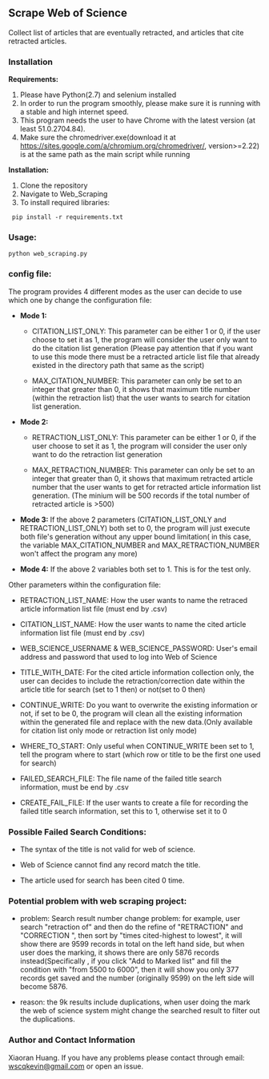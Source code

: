 ## Scrape Web of Science

Collect list of articles that are eventually retracted, and articles that cite retracted articles. 

### Installation

**Requirements:**  
1. Please have Python(2.7) and selenium installed  
2. In order to run the program smoothly, please make sure it is running with a stable and high internet speed.  
3. This program needs the user to have Chrome with the latest version (at least 51.0.2704.84).  
4. Make sure the chromedriver.exe(download it at https://sites.google.com/a/chromium.org/chromedriver/, version>=2.22) is at the same path as the main script while running

**Installation:**  
1. Clone the repository  
2. Navigate to Web_Scraping  
3. To install required libraries:
```
 pip install -r requirements.txt 
```

### Usage: 

```
python web_scraping.py
```

### config file:

The program provides 4 different modes as the user can decide to use which one by change the configuration file:

* **Mode 1:**  
  * CITATION_LIST_ONLY: This parameter can be either 1 or 0, if the user choose to set it as 1, the program will consider the user only want to do the citation list generation (Please pay attention that if you want to use this mode there must be a retracted article list file that already existed in the directory path that same as the script)
  
  * MAX_CITATION_NUMBER: This parameter can only be set to an integer that greater than 0, it shows that maximum title number (within the retraction list) that the user wants to search for citation list generation.

* **Mode 2:**   
  * RETRACTION_LIST_ONLY: This parameter can be either 1 or 0, if the user choose to set it as 1, the program will consider the user only want to do the retraction list generation

  * MAX_RETRACTION_NUMBER: This parameter can only be set to an integer that greater than 0, it shows that maximum retracted article number that the user wants to get for retracted article information list generation. (The minium will be 500 records if the total number of retracted article is >500)

* **Mode 3:** If the above 2 parameters (CITATION_LIST_ONLY and RETRACTION_LIST_ONLY) both set to 0, the program will just execute both file's generation without any upper bound limitation( in this case, the variable MAX_CITATION_NUMBER and MAX_RETRACTION_NUMBER won't affect the program any more)

* **Mode 4:** If the above 2 variables both set to 1. This is for the test only.

Other parameters within the configuration file:

* RETRACTION_LIST_NAME: How the user wants to name the retraced article information list file (must end by .csv)

* CITATION_LIST_NAME: How the user wants to name the cited article information list file (must end by .csv)

* WEB_SCIENCE_USERNAME & WEB_SCIENCE_PASSWORD: User's email address and password that used to log into Web of Science

* TITLE_WITH_DATE: For the cited article information collection only, the user can decides to include the retraction/correction date within the article title for search (set to 1 then) or not(set to 0 then)

* CONTINUE_WRITE: Do you want to overwrite the existing information or not, if set to be 0, the program will clean all the existing information within the generated file and replace with the new data.(Only available for citation list only mode or retraction list only mode)

* WHERE_TO_START: Only useful when CONTINUE_WRITE been set to 1, tell the program where to start (which row or title to be the first one used for search)

* FAILED_SEARCH_FILE: The file name of the failed title search information, must be end by .csv

* CREATE_FAIL_FILE: If the user wants to create a file for recording the failed title search information, set this to 1, otherwise set it to 0 


### Possible Failed Search Conditions: 

* The syntax of the title is not valid for web of science. 

* Web of Science cannot find any record match the title.  

* The article used for search has been cited 0 time. 


### Potential problem with web scraping project:

* problem:
Search result number change problem:
for example, user search "retraction of" and then do the refine of "RETRACTION" and "CORRECTION ", 
then sort by "times cited-highest to lowest", it will show there are 9599 records in total on the left hand side, 
but when user does the marking, it shows there are only 5876 records instead(Specifically ,
if you click "Add to Marked list" and fill the condition with "from 5500 to 6000", 
then it will show you only 377 records get saved and the number (originally 9599) on the left side will become 5876. 

* reason:
the 9k results include duplications, when user doing the mark the web of science system might change the searched result to filter out the duplications. 

### Author and Contact Information

Xiaoran Huang. If you have any problems please contact through email: [wscqkevin@gmail.com](mailto:wscqkevin@gmail.com) or open an issue.
